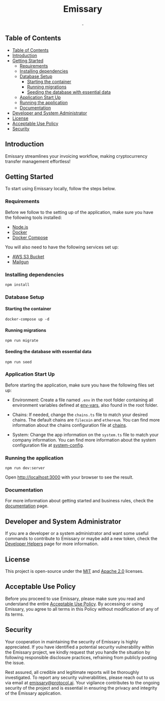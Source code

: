 <h1 align="center">Emissary</h1>

<p align="center">
  <a aria-label="License" href="#license">
    <img alt="" src="https://img.shields.io/badge/MIT--Apache_2.0-%23034130?style=for-the-badge&label=LICENSE&labelColor=000000">
  </a>
  <a aria-label="Join the community" href="https://filecoinproject.slack.com/">
    <img alt="" src="https://img.shields.io/badge/Join%20the%20community-emissary?style=for-the-badge&logo=slack&color=%23034130">
  </a>
</p>

## Table of Contents

- [Table of Contents](#table-of-contents)
- [Introduction](#introduction)
- [Getting Started](#getting-started)
  - [Requirements](#requirements)
  - [Installing dependencies](#installing-dependencies)
  - [Database Setup](#database-setup)
    - [Starting the container](#starting-the-container)
    - [Running migrations](#running-migrations)
    - [Seeding the database with essential data](#seeding-the-database-with-essential-data)
  - [Application Start Up](#application-start-up)
  - [Running the application](#running-the-application)
  - [Documentation](#documentation)
- [Developer and System Administrator](#developer-and-system-administrator)
- [License](#license)
- [Acceptable Use Policy](#acceptable-use-policy)
- [Security](#security)

## Introduction

Emissary streamlines your invoicing workflow, making cryptocurrency transfer management effortless!

## Getting Started

To start using Emissary locally, follow the steps below.

### Requirements

Before we follow to the setting up of the application, make sure you have the following tools installed:

- [Node.js](https://nodejs.org/en/)
- [Docker](https://www.docker.com/)
- [Docker Compose](https://docs.docker.com/compose/)

You will also need to have the following services set up:

- [AWS S3 Bucket](https://aws.amazon.com/s3/)
- [Mailgun](https://www.mailgun.com/)

### Installing dependencies

```shell
npm install
```

### Database Setup

#### Starting the container

```shell
docker-compose up -d
```

#### Running migrations

```shell
npm run migrate
```

#### Seeding the database with essential data

```shell
npm run seed
```

### Application Start Up

Before starting the application, make sure you have the following files set up:

- Environment: Create a file named `.env` in the root folder containing all environment variables defined at [env-vars](env-vars.md), also found in the root folder.

- Chains: If needed, change the `chains.ts` file to match your desired chains. The default chains are `filecoin` and `ethereum`. You can find more information about the chains configuration file at [chains](chains.md).

- System: Change the app information on the `system.ts` file to match your company information. You can find more information about the system configuration file at [system-config](system-config.md).

### Running the application

```shell
npm run dev:server
```

Open [http://localhost:3000](http://localhost:3000) with your browser to see the result.

### Documentation

For more information about getting started and business rules, check the [documentation](./documentation/en/documentation.md) page.

## Developer and System Administrator

If you are a developer or a system administrator and want some useful commands to contribute to Emissary or maybe add a new token, check the [Developer Helpers](developer-helpers.md) page for more information.

## License

This project is open-source under the [MIT](LICENSE-MIT) and [Apache 2.0](LICENSE-APACHE) licenses.

## Acceptable Use Policy

Before you proceed to use Emissary, please make sure you read and understand the entire [Acceptable Use Policy](./docs/acceptable-use-policy.md). By accessing or using Emissary, you agree to all terms in this Policy without modification of any of its terms.

## Security

Your cooperation in maintaining the security of Emissary is highly appreciated. If you have identified a potential security vulnerability within the Emissary project, we kindly request that you handle the situation by following responsible disclosure practices, refraining from publicly posting the issue.

Rest assured, all credible and legitimate reports will be thoroughly investigated. To report any security vulnerabilities, please reach out to us via email at [emissary@protocol.ai](mailto:emissary@protocol.ai). Your vigilance contributes to the ongoing security of the project and is essential in ensuring the privacy and integrity of the Emissary application.
